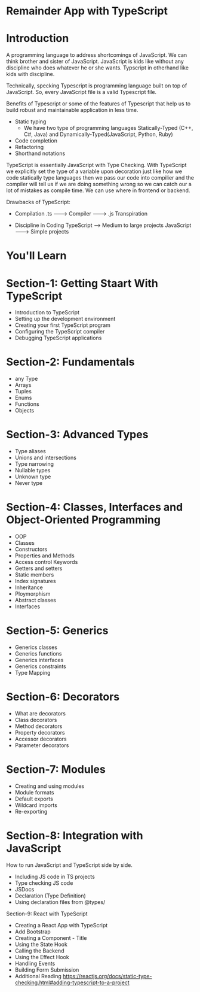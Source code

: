 # Remainder App with TypeScript

# Introduction

A programming language to address shortcomings of JavaScript. We can think brother and sister of JavaScript. JavaScript is kids like without any discipline  who does whatever he or she wants. Typscript in otherhand like kids with discipline. 

Technically, specking Typescript is programming language built on top of JavaScript. So, every JavaScript file is a valid Typescript file.

Benefits of Typescript or some of the features of Typescript that help us to build robust and maintainable application in less time.

- Static typing
    - We have two type of programming languages Statically-Typed (C++, C#, Java) and Dynamically-Typed(JavaScript, Python, Ruby)
- Code completion
- Refactoring
- Shorthand notations

TypeScript is essentially JavaScript with Type Checking. With TypeScript we explicitly set the type of a variable upon decoration just like how we code statically type languages then we pass our code into compilier and the compiler will tell us if we are doing something wrong so we can catch our a lot of mistakes as compile time. We can use where in frontend or backend.

Drawbacks of TypeScript:

- Compilation
  .ts ———> Compiler ———> .js
       Transpiration
    
- Discipline in Coding
    TypeScript ——> Medium to large projects
    JavaScript ———> Simple projects
    

# You'll Learn

# Section-1: Getting Staart With TypeScript

- Introduction to TypeScript
- Setting up the development environment
- Creating your first TypeScript program
- Configuring the TypeScript compiler
- Debugging TypeScript applications

# Section-2: Fundamentals
- any Type
- Arrays
- Tuples
- Enums
- Functions
- Objects

# Section-3: Advanced Types
- Type aliases
- Unions and intersections
- Type narrowing
- Nullable types
- Unknown type
- Never type

# Section-4: Classes, Interfaces and Object-Oriented Programming
- OOP
- Classes
- Constructors
- Properties and Methods
- Access control Keywords
- Getters and setters
- Static members
- Index signatures
- Inheritance
- Ploymorphism
- Abstract classes 
- Interfaces

# Section-5: Generics
- Generics classes
- Generics functions
- Generics interfaces
- Generics constraints
- Type Mapping

# Section-6: Decorators
- What are decorators
- Class decorators
- Method decorators
- Property decorators
- Accessor decorators
- Parameter decorators

# Section-7: Modules
- Creating and using modules
- Module formats
- Default exports
- Wildcard imports
- Re-exporting

# Section-8: Integration with JavaScript
How to run JavaScript and TypeScript side by side.

- Including JS code in TS projects
- Type checking JS code
- JSDocs
- Declaration (Type Definition)
- Using declaration files from @types/

Section-9: React with TypeScript
- Creating a React App with TypeScript
- Add Bootstrap
- Creating a Component - Title
- Using the State Hook
- Calling the Backend
- Using the Effect Hook
- Handling Events
- Building Form Submission
- Additional Reading
<https://reactjs.org/docs/static-type-checking.html#adding-typescript-to-a-project>
